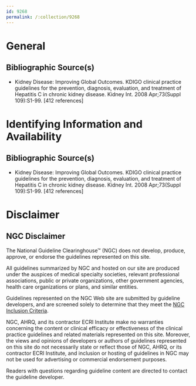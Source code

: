 ```yaml
---
id: 9268
permalink: /:collection/9268
---
```


# General

## Bibliographic Source(s)

- Kidney Disease: Improving Global Outcomes. KDIGO clinical practice guidelines for the prevention, diagnosis, evaluation, and treatment of Hepatitis C in chronic kidney disease. Kidney Int. 2008 Apr;73(Suppl 109):S1-99. [412 references]

# Identifying Information and Availability

## Bibliographic Source(s)

- Kidney Disease: Improving Global Outcomes. KDIGO clinical practice guidelines for the prevention, diagnosis, evaluation, and treatment of Hepatitis C in chronic kidney disease. Kidney Int. 2008 Apr;73(Suppl 109):S1-99. [412 references]

# Disclaimer

## NGC Disclaimer

The National Guideline Clearinghouse™ (NGC) does not develop, produce, approve, or endorse the guidelines represented on this site.

All guidelines summarized by NGC and hosted on our site are produced under the auspices of medical specialty societies, relevant professional associations, public or private organizations, other government agencies, health care organizations or plans, and similar entities.

Guidelines represented on the NGC Web site are submitted by guideline developers, and are screened solely to determine that they meet the [NGC Inclusion Criteria](/help-and-about/summaries/inclusion-criteria).

NGC, AHRQ, and its contractor ECRI Institute make no warranties concerning the content or clinical efficacy or effectiveness of the clinical practice guidelines and related materials represented on this site. Moreover, the views and opinions of developers or authors of guidelines represented on this site do not necessarily state or reflect those of NGC, AHRQ, or its contractor ECRI Institute, and inclusion or hosting of guidelines in NGC may not be used for advertising or commercial endorsement purposes.

Readers with questions regarding guideline content are directed to contact the guideline developer.

